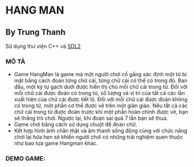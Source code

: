 # HANG MAN
## By Trung Thanh
Sử dụng thư viện C++ và [SDL2](https://www.libsdl.org/)
### MÔ TẢ
* Game HangMan là game mà một người chơi cố gắng xác định một từ bí mật bằng cách đoán từng chữ cái, từng chữ cái có thể có trong đó. Ban đầu, một ký tự gạch dưới được hiển thị cho mỗi chữ cái trong từ. Đối với mỗi chữ cái được đoán có trong từ, số lượng và vị trí của tất cả các lần xuất hiện của chữ cái được tiết lộ. Đối với mỗi chữ cái được đoán không có trong từ, một phần cơ thể được vẽ trên một giàn giáo. Nếu tất cả các chữ cái trong từ được đoán trước khi một phần hoàn chỉnh được vẽ, bạn sẽ thắng trò chơi. Ngược lại, khi đoán sai quá 7 lần bạn sẽ thua.
* Game chơi bằng cách sử dụng chuột để đoán chữ.
* Kết hợp hình ảnh chân thật và âm thanh sống động cùng với chức năng chơi lại hứa hẹn sẽ khiến người chơi có những trải nghiệm quen thuộc như bao tựa game Hangman khác.
### DEMO GAME: 

